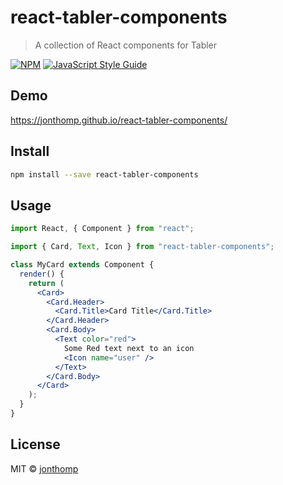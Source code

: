 # react-tabler-components

> A collection of React components for Tabler

[![NPM](https://img.shields.io/npm/v/react-tabler-components.svg)](https://www.npmjs.com/package/react-tabler-components) [![JavaScript Style Guide](https://img.shields.io/badge/code_style-standard-brightgreen.svg)](https://standardjs.com)

## Demo

https://jonthomp.github.io/react-tabler-components/

## Install

```bash
npm install --save react-tabler-components
```

## Usage

```jsx
import React, { Component } from "react";

import { Card, Text, Icon } from "react-tabler-components";

class MyCard extends Component {
  render() {
    return (
      <Card>
        <Card.Header>
          <Card.Title>Card Title</Card.Title>
        </Card.Header>
        <Card.Body>
          <Text color="red">
            Some Red text next to an icon
            <Icon name="user" />
          </Text>
        </Card.Body>
      </Card>
    );
  }
}
```

## License

MIT © [jonthomp](https://github.com/jonthomp)
